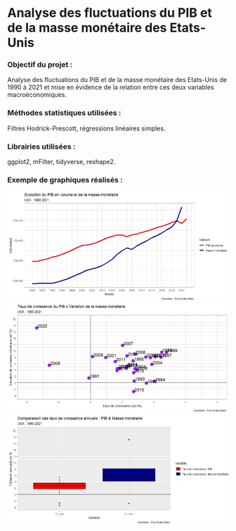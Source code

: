 # Analyse des fluctuations du PIB et de la masse monétaire des Etats-Unis


### Objectif du projet : 
Analyse des fluctuations du PIB et de la masse monétaire des Etats-Unis de 1990 à 2021 et mise en évidence de la relation entre ces deux variables macroéconomiques.

### Méthodes statistiques utilisées :
Filtres Hodrick-Prescott, régressions linéaires simples.
### Librairies utilisées :
ggplot2, mFilter, tidyverse, reshape2.

### Exemple de graphiques réalisés :
<p align="center">
<img src="Exemple_graph_1.jpeg" alt="Exemple_graph_1" width="700"/>
<img src="Exemple_graph_2.jpeg" alt="Exemple_graph_2" width="700"/>
<img src="Exemple_graph_3.jpeg" alt="Exemple_graph_3" width="700"/>
</p>

